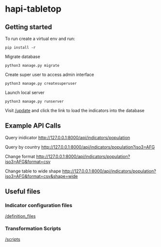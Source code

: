 # hapi-tabletop

## Getting started

To run create a virtual env and run:
```
pip install -r
```

Migrate database
```
python3 manage.py migrate
```

Create super user to access admin interface
```
python3 manage.py createsuperuser
```

Launch local server
```
python3 manage.py runserver
```

Visit [/update](http://127.0.0.1:8000/update/) and click the link to load the indicators into the database

## Example API Calls

Query inidicator
http://127.0.0.1:8000/api/indicators/population

Query by country
http://127.0.0.1:8000/api/indicators/population?iso3=AFG

Change format
http://127.0.0.1:8000/api/indicators/population?iso3=AFG&format=csv

Change table to wide shape
http://127.0.0.1:8000/api/indicators/population?iso3=AFG&format=csv&shape=wide

## Useful files

### Indicator configuration files
[/definition_files](definition_files)

### Transformation Scripts
[/scripts](/scripts)
